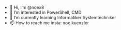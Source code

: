 - 👋 Hi, I’m @noex8
- 👀 I’m interested in PowerShell, CMD
- 🌱 I’m currently learning Informatiker Systemtechniker
- 📫 How to reach me insta: noe.kuenzler

<!---
noex8/noex8 is a ✨ special ✨ repository because its `README.md` (this file) appears on your GitHub profile.
You can click the Preview link to take a look at your changes.
--->
